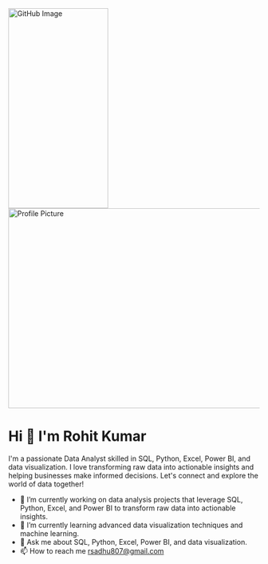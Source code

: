 
<!-- Linked Image -->
<img src="https://github.com/user-attachments/assets/399b3ff1-cca8-427f-a2f8-28826fa2565a" alt="GitHub Image" width="200" height="400">

<!-- Local Image -->
<img src="images/profile-pic.jpg" alt="Profile Picture" width="800" height="400">




# Hi 👋 I'm Rohit Kumar

I'm a passionate Data Analyst skilled in SQL, Python, Excel, Power BI, and data visualization. I love transforming raw data into actionable insights and helping businesses make informed decisions. Let's connect and explore the world of data together!


- 🔭 I’m currently working on data analysis projects that leverage SQL, Python, Excel, and Power BI to transform raw data into actionable insights.
- 🌱 I’m currently learning advanced data visualization techniques and machine learning.
- 💬 Ask me about SQL, Python, Excel, Power BI, and data visualization.
- 📫 How to reach me rsadhu807@gmail.com
